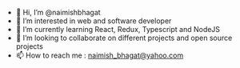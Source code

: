 - 👋 Hi, I’m @naimishbhagat
- 👀 I’m interested in web and software developer
- 🌱 I’m currently learning React, Redux, Typescript and NodeJS
- 💞️ I’m looking to collaborate on different projects and open source projects 
- 📫 How to reach me : naimish_bhagat@yahoo.com

<!---
naimishbhagat/naimishbhagat is a ✨ special ✨ repository because its `README.md` (this file) appears on your GitHub profile.
You can click the Preview link to take a look at your changes.
--->
